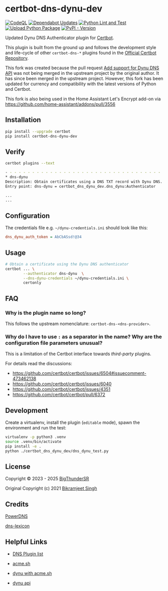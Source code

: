 # certbot-dns-dynu-dev

[![CodeQL](https://github.com/BigThunderSR/certbot-dns-dynu-dev/actions/workflows/github-code-scanning/codeql/badge.svg?style=plastic)](https://github.com/BigThunderSR/certbot-dns-dynu-dev/actions/workflows/github-code-scanning/codeql)
[![Dependabot Updates](https://github.com/BigThunderSR/certbot-dns-dynu-dev/actions/workflows/dependabot/dependabot-updates/badge.svg?style=plastic)](https://github.com/BigThunderSR/certbot-dns-dynu-dev/actions/workflows/dependabot/dependabot-updates)
[![Python Lint and Test](https://github.com/BigThunderSR/certbot-dns-dynu-dev/actions/workflows/python-lint-test.yml/badge.svg?style=plastic)](https://github.com/BigThunderSR/certbot-dns-dynu-dev/actions/workflows/python-lint-test.yml)
[![Upload Python Package](https://github.com/BigThunderSR/certbot-dns-dynu-dev/actions/workflows/python-publish.yml/badge.svg?style=plastic)](https://github.com/BigThunderSR/certbot-dns-dynu-dev/actions/workflows/python-publish.yml)
[![PyPI - Version](https://img.shields.io/pypi/v/certbot-dns-dynu-dev?style=plastic&labelColor=yellow&color=blue)](https://pypi.org/project/certbot-dns-dynu-dev/)

Updated Dynu DNS Authenticator plugin for [Certbot](https://certbot.eff.org/).

This plugin is built from the ground up and follows the development style and life-cycle
of other `certbot-dns-*` plugins found in the
[Official Certbot Repository](https://github.com/certbot/certbot).

This fork was created because the pull request [Add support for Dynu DNS API](https://github.com/bikram990/certbot-dns-dynu/pull/7) was not being merged in the upstream project by the original author. It has since been merged in the upstream project. However, this fork has been updated for currency and compatibility with the latest versions of Python and Certbot.

This fork is also being used in the Home Assistant Let's Encrypt add-on via <https://github.com/home-assistant/addons/pull/3556>

## Installation

```bash
pip install --upgrade certbot
pip install certbot-dns-dynu-dev
```

## Verify

```bash
certbot plugins --text

- - - - - - - - - - - - - - - - - - - - - - - - - - - - - - - - - - - - - - - -
* dns-dynu
Description: Obtain certificates using a DNS TXT record with Dynu DNS.
Entry point: dns-dynu = certbot_dns_dynu_dev.dns_dynu:Authenticator

...
...
```

## Configuration

The credentials file e.g. `~/dynu-credentials.ini` should look like this:

```ini
dns_dynu_auth_token = AbCbASsd!@34
```

## Usage

```bash
# Obtain a certificate using the Dynu DNS authenticator
certbot ... \
        --authenticator dns-dynu  \
        --dns-dynu-credentials ~/dynu-credentials.ini \
        certonly
```

## FAQ

### Why is the plugin name so long?

This follows the upstream nomenclature: `certbot-dns-<dns-provider>`.

### Why do I have to use `:` as a separator in the name? Why are the configuration file parameters unusual?

This is a limitation of the Certbot interface towards _third-party_ plugins.

For details read the discussions:

- <https://github.com/certbot/certbot/issues/6504#issuecomment-473462138>
- <https://github.com/certbot/certbot/issues/6040>
- <https://github.com/certbot/certbot/issues/4351>
- <https://github.com/certbot/certbot/pull/6372>

## Development

Create a virtualenv, install the plugin (`editable` mode), spawn the environment and run the test:

```bash
virtualenv -p python3 .venv
source .venv/bin/activate
pip install -e .
python ./certbot_dns_dynu_dev/dns_dynu_test.py
```

## License

Copyright ©️ 2023 - 2025 [BigThunderSR](https://github.com/BigThunderSR)

Original Copyright (c) 2021 [Bikramjeet Singh](https://github.com/bikram990)

## Credits

[PowerDNS](https://github.com/pan-net-security/certbot-dns-powerdns)

[dns-lexicon](https://github.com/AnalogJ/lexicon)

## Helpful Links

- [DNS Plugin list](https://certbot.eff.org/docs/using.html?highlight=dns#dns-plugins)

- [acme.sh](https://github.com/acmesh-official/acme.sh)

- [dynu with acme.sh](https://gist.github.com/tavinus/15ea64c50ac5fb7cea918e7786c94a95)

- [dynu api](https://www.dynu.com/Support/API)
